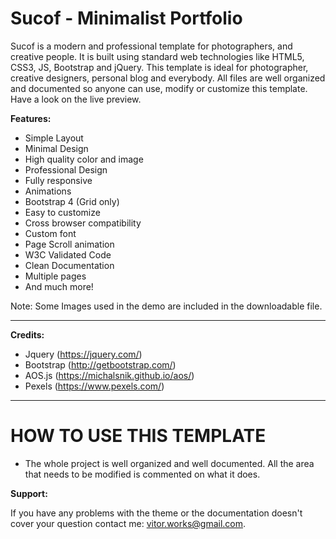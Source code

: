 # Sucof - Minimalist Portfolio

Sucof is a modern and professional template for photographers, and creative people. It is built using standard web technologies like HTML5, CSS3, JS, Bootstrap and jQuery. This template is ideal for photographer, creative designers, personal blog and everybody. All files are well organized and documented so anyone can use, modify or customize this template. Have a look on the live preview.

**Features:**
-   Simple Layout
-   Minimal Design
-   High quality color and image
-   Professional Design
-	Fully responsive 
-	Animations
-	Bootstrap 4 (Grid only)
-	Easy to customize 
-	Cross browser compatibility
-   Custom font
-   Page Scroll animation
-   W3C Validated Code
-   Clean Documentation
-   Multiple pages
-   And much more!

Note: Some Images used in the demo are included in the downloadable file.

---
**Credits:**
-	Jquery (https://jquery.com/)
-	Bootstrap (http://getbootstrap.com/)
-	AOS.js (https://michalsnik.github.io/aos/)
-   Pexels (https://www.pexels.com/)

---

# HOW TO USE THIS TEMPLATE

- The whole project is well organized and well documented. All the area that needs to be modified is commented on what it does.

**Support:**

If you have any problems with the theme or the documentation doesn't cover your question contact me: vitor.works@gmail.com.
